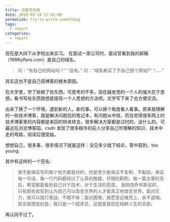 ```yaml
---
title: 试着写东西
date: 2016-03-18 17:41:00
permalink: try-to-write-something
tags:
  - report
categories:
  - report
---
```


现在是大四下从学校出来实习。
在面试一家公司时，面试官看到我的邮箱（168#yifans.com）是自己的域名。

> 问：“有自己的网站吗？”
> “没有。”
> 问：“域名都买了不自己搭个网站?”
> “……”

其实这也不是自己搭博客的根本原因。

在大学里，学了些做了些东西，可思考的不多。现在越发觉的一个人的强大在于思想。看书写些东西我想是提高一个人思想的方法吧。文字写下来了也方便交流。

<!-- more -->

出来了换了一个环境，遇到新的人，新的事，可以换个角度看人看事。原来我理解的一些技术博客，就是解决问题后的笔记本，有问题从中找，而且觉得很多网上的技术博客里的内容都是来回的转来转去，很多解决方案都是过时的，没什么的。可最近在浏览博客园、csdn 发现了很多精华的前人分享自己所理解的知识、技术中走的弯路，阅读后很受益。

想想自己，很多事、很多情况下就是这样：没见多少就下结论，管中窥豹，too young.

其中有这样的一个签名:

> 我不能保证写的每个地方都是对的，但是至少能保证不复制、不黏贴，保证每一句话、每一行代码都经过了认真的推敲、仔细的斟酌。每一篇文章的背后，希望都能看到自己对于技术、对于生活的态度。
> 我相信乔布斯说的，只有那些疯狂到认为自己可以改变世界的人才能真正地改变世界。面对压力，我可以挑灯夜战、不眠不休；面对困难，我愿意迎难而上、永不退缩。
> 其实我想说的是，我只是一个程序员，这就是我现在纯粹人生的全部。

再认同不过了。
